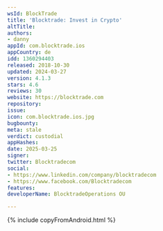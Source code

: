```yaml
---
wsId: BlockTrade
title: 'Blocktrade: Invest in Crypto'
altTitle: 
authors:
- danny
appId: com.blocktrade.ios
appCountry: de
idd: 1360294403
released: 2018-10-30
updated: 2024-03-27
version: 4.1.3
stars: 4.6
reviews: 30
website: https://blocktrade.com
repository: 
issue: 
icon: com.blocktrade.ios.jpg
bugbounty: 
meta: stale
verdict: custodial
appHashes: 
date: 2025-03-25
signer: 
twitter: Blocktradecom
social:
- https://www.linkedin.com/company/blocktradecom
- https://www.facebook.com/Blocktradecom
features: 
developerName: BlocktradeOperations OU

---
```


{% include copyFromAndroid.html %}
